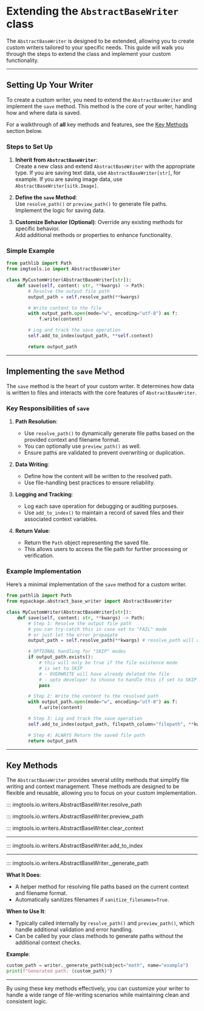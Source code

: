 # Extending the `AbstractBaseWriter` class

The `AbstractBaseWriter` is designed to be extended, allowing you to create custom
writers tailored to your specific needs. This guide will walk you through the
steps to extend the class and implement your custom functionality.

---

## Setting Up Your Writer

To create a custom writer, you need to extend the `AbstractBaseWriter` and
implement the `save` method. This method is the core of your writer, handling
how and where data is saved.

For a walkthrough of **all** key methods and features, see the
[Key Methods](#key-methods) section below.

### Steps to Set Up

1. **Inherit from `AbstractBaseWriter`**:  
   Create a new class and extend `AbstractBaseWriter` with the appropriate type.
   If you are saving text data, use `AbstractBaseWriter[str]`, for example.
   If you are saving image data, use `AbstractBaseWriter[sitk.Image]`.

2. **Define the `save` Method**:  
  Use `resolve_path()` or `preview_path()` to generate file paths.  
  Implement the logic for saving data.  

3. **Customize Behavior (Optional)**:
  Override any existing methods for specific behavior.  
  Add additional methods or properties to enhance functionality.  

### Simple Example

```python
from pathlib import Path
from imgtools.io import AbstractBaseWriter

class MyCustomWriter(AbstractBaseWriter[str]):
    def save(self, content: str, **kwargs) -> Path:
        # Resolve the output file path
        output_path = self.resolve_path(**kwargs)

        # Write content to the file
        with output_path.open(mode="w", encoding="utf-8") as f:
            f.write(content)

        # Log and track the save operation
        self.add_to_index(output_path, **self.context)

        return output_path
```

---

## Implementing the `save` Method

The `save` method is the heart of your custom writer. It determines how data
is written to files and interacts with the core features of `AbstractBaseWriter`.

### Key Responsibilities of `save`

1. **Path Resolution**:

    - Use `resolve_path()` to dynamically generate file paths based on the provided
        context and filename format.
    - You can optionally use `preview_path()` as well.
    - Ensure paths are validated to prevent overwriting or duplication.

2. **Data Writing**:  
  
    - Define how the content will be written to the resolved path.  
    - Use file-handling best practices to ensure reliability.

3. **Logging and Tracking**:  
  
    - Log each save operation for debugging or auditing purposes.  
    - Use `add_to_index()` to maintain a record of saved files and their associated
        context variables.

4. **Return Value**:  
  
    - Return the `Path` object representing the saved file.  
    - This allows users to access the file path for further processing or verification.

### Example Implementation

Here’s a minimal implementation of the `save` method for a custom writer.

```python
from pathlib import Path
from mypackage.abstract_base_writer import AbstractBaseWriter

class MyCustomWriter(AbstractBaseWriter[str]):
    def save(self, content: str, **kwargs) -> Path:
        # Step 1: Resolve the output file path
        # you can try-catch this in case set to "FAIL" mode
        # or just let the error propagate
        output_path = self.resolve_path(**kwargs) # resolve_path will always return the path

        # OPTIONAL handling for "SKIP" modes
        if output_path.exists():
            # this will only be true if the file existence mode
            # is set to SKIP
            # - OVERWRITE will have already deleted the file
            # - upto developer to choose to handle this if set to SKIP
            pass

        # Step 2: Write the content to the resolved path
        with output_path.open(mode="w", encoding="utf-8") as f:
            f.write(content)

        # Step 3: Log and track the save operation
        self.add_to_index(output_path, filepath_column="filepath", **kwargs)

        # Step 4: ALWAYS Return the saved file path
        return output_path
```

---

## Key Methods

The `AbstractBaseWriter` provides several utility methods that simplify file writing
and context management. These methods are designed to be flexible and reusable,
allowing you to focus on your custom implementation.

<!-- 
**old examples**:

For the descriptions below, lets consider this subclass of `AbstractBaseWriter`:

```python
from imgtools.io.abstract_base_writer import AbstractBaseWriter

class ReportCardWriter(AbstractBaseWriter):
    def save(self, content: str, **kwargs) -> Path:
        output_path = self.resolve_path(**kwargs)
        with output_path.open(mode="w", encoding="utf-8") as f:
            f.write(content)
        self.add_to_index(output_path)
        return output_path
```

We will demonstrate the methods using this instantiated writer:

```python
writer = ReportCardWriter(
  root_dir="./results/outputs", 
  filename_format="{subject}/{name}_report.txt",
)
```

```python
if writer.preview_path(subject="math", name="JohnDoe") is None:
    print("File already exists, skipping computation.")
else:
    print("Proceed with computation.")

...
# no need to pass in the context variables again
output_path = writer.save(content="Hello, world!")
print(output_path)
# 'results/outputs/math/JohnDoe_report.txt'
``` 

-->

::: imgtools.io.writers.AbstractBaseWriter.resolve_path

::: imgtools.io.writers.AbstractBaseWriter.preview_path

::: imgtools.io.writers.AbstractBaseWriter.clear_context

---

::: imgtools.io.writers.AbstractBaseWriter.add_to_index


---

::: imgtools.io.writers.AbstractBaseWriter._generate_path

**What It Does**:

- A helper method for resolving file paths based on the current context and
  filename format.  
- Automatically sanitizes filenames if `sanitize_filenames=True`.

**When to Use It**:

- Typically called internally by `resolve_path()` and `preview_path()`, which handle
  additional validation and error handling.
- Can be called by your class methods to generate paths without the additional
  context checks.

**Example**:

```python
custom_path = writer._generate_path(subject="math", name="example")
print(f"Generated path: {custom_path}")
```

---

By using these key methods effectively, you can customize your writer to handle
a wide range of file-writing scenarios while maintaining clean and consistent
logic.
